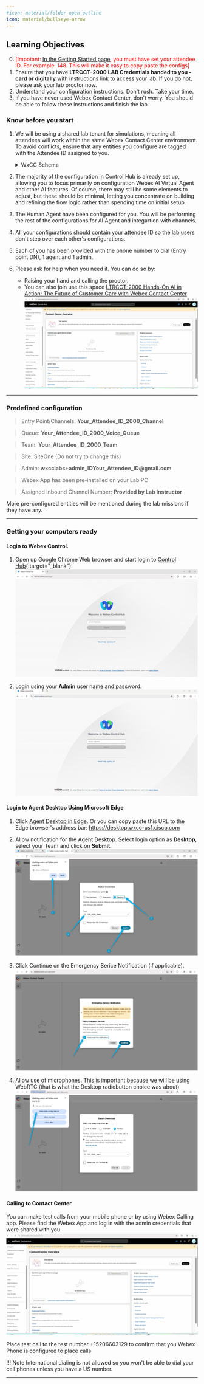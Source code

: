 ```yaml
---
#icon: material/folder-open-outline
icon: material/bullseye-arrow
---
```


## Learning Objectives
0. <span style="color: red;">[Impotant: [In the Getting Started page](https://webexcc-sa.github.io/AUS_LTRCCT-2000/main/overview/), you must have set your attendee ID. For example: 148. This will make it easy to copy paste the configs]</span>
1. Ensure that you have **LTRCCT-2000 LAB Credentials handed to you - card or digitally** with instructions link to access your lab. If you do not, please ask your lab proctor now.
2. Understand your configuration instructions. Don't rush. Take your time.
3. If you have never used Webex Contact Center, don't worry. You should be able to follow these instructions and finish the lab.


### Know before you start

1. We will be using a shared lab tenant for simulations, meaning all attendees will work within the same Webex Contact Center environment. To avoid conflicts, ensure that any entities you configure are tagged with the Attendee ID assigned to you.
    
    <details><summary>WxCC Schema</summary>![Profiles](../graphics/overview/WxCC_Schema.png)</details>

2. The majority of the configuration in Control Hub is already set up, allowing you to focus primarily on configuration Webex AI Virtual Agent and other AI features. Of course, there may still be some elements to adjust, but these should be minimal, letting you concentrate on building and refining the flow logic rather than spending time on initial setup.
3. The Human Agent have been configured for you. You will be performing the rest of the configurations for AI Agent and integartion with channels.
4. All your configurations should contain your attendee ID so the lab users don't step over each other's configurations.
5. Each of you has been provided with the phone number to dial (Entry point DN), 1 agent and 1 admin.
6. Please ask for help when you need it. You can do so by:
      * Raising your hand and calling the proctor.
      * You can also join use this space [LTRCCT-2000 Hands-On AI in Action: The Future of Customer Care with Webex Contact Center](webexteams://im?space=0c8620a0-afba-11f0-87f8-bf6b9c030752)
       ![Profiles](../graphics/Lab1_AI_Agent/GS8.gif)
---

### Predefined configuration

> Entry Point/Channels:  **<span class="attendee-id-container"><span class="attendee-id-placeholder" data-suffix="_2000_Channel">Your_Attendee_ID</span>_2000_Channel<span class="copy"></span></span>**

> Queue:  **<span class="attendee-id-container"><span class="attendee-id-placeholder" data-suffix="_2000_Voice_Queue">Your_Attendee_ID</span>_2000_Voice_Queue<span class="copy"></span></span>**

> Team:  **<span class="attendee-id-container"><span class="attendee-id-placeholder" data-suffix="_2000_Team">Your_Attendee_ID</span>_2000_Team<span class="copy"></span></span>**

> Site: SiteOne (Do not try to change this)

> Admin:   **<span class="attendee-id-container">wxcclabs+admin_ID<span class="attendee-id-placeholder" data-prefix="wxcclabs+admin_ID" data-suffix="@gmail.com">Your_Attendee_ID</span>@gmail.com<span class="copy"></span></span>**

> Webex App has been pre-installed on your Lab PC

> Assigned Inbound Channel Number: **Provided by Lab Instructor**

More pre-configured entities will be mentioned during the lab missions if they have any.

---

### Getting your computers ready

#### Login to Webex Control. 

1. Open up Google Chrome Web browser and start login to [Control Hub](https://admin.webex.com){:target="_blank"}.
   ![Profiles](../graphics/Lab1_AI_Agent/GS1.png)

2. Login using your **Admin** user name and password. 
   ![Profiles](../graphics/Lab1_AI_Agent/GS2.gif)

#### Login to Agent Desktop Using Microsoft Edge

1. Click <a href="microsoft-edge:https://desktop.wxcc-us1.cisco.com">Agent Desktop in Edge</a>.
   Or you can copy paste this URL to the Edge browser's address bar: https://desktop.wxcc-us1.cisco.com
   <!--![Profiles](../graphics/Lab1_AI_Agent/GS.3.png)-->

2. Allow notification for the Agent Desktop. Select login option as **Desktop**, select your Team and click on **Submit**.
   ![Profiles](../graphics/Lab1_AI_Agent/GS5.png)

3. Click Continue on the Emergency Serice Notification (if applicable).
   ![Profiles](../graphics/Lab1_AI_Agent/GS6.png)

4. Allow use of microphones. This is important because we will be using WebRTC (that is what the Desktop radiobutton choice was about)
   ![Profiles](../graphics/Lab1_AI_Agent/GS7.png)

#### Calling to Contact Center
You can make test calls from your mobile phone or by using Webex Calling app. Please find the Webex App and log in with the admin credentials that were shared with you.
   ![Profiles](../graphics/Lab1_AI_Agent/GS8.gif)

Place test call to the test number  +15206603129 to confirm that you Webex Phone is configured to place calls

!!! Note
    International dialing is not allowed so you won't be able to dial your cell phones unless you have a US number.

---

